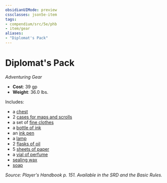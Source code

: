 ```yaml
---
obsidianUIMode: preview
cssclasses: json5e-item
tags:
- compendium/src/5e/phb
- item/gear
aliases: 
- "Diplomat's Pack"
---
```

# Diplomat's Pack
*Adventuring Gear*  

- **Cost**: 39 gp
- **Weight**: 36.0 lbs.

Includes:

- a [chest](/3-Mechanics/CLI/items/chest.md)  
- 2 [cases for maps and scrolls](/3-Mechanics/CLI/items/map-or-scroll-case.md)  
- a set of [fine clothes](/3-Mechanics/CLI/items/fine-clothes.md)  
- a [bottle of ink](/3-Mechanics/CLI/items/ink-1-ounce-bottle.md)  
- an [ink pen](/3-Mechanics/CLI/items/ink-pen.md)  
- a [lamp](/3-Mechanics/CLI/items/lamp.md)  
- 2 [flasks of oil](/3-Mechanics/CLI/items/oil-flask.md)  
- 5 [sheets of paper](/3-Mechanics/CLI/items/paper-one-sheet.md)  
- a [vial of perfume](/3-Mechanics/CLI/items/perfume-vial.md)  
- [sealing wax](/3-Mechanics/CLI/items/sealing-wax.md)  
- [soap](/3-Mechanics/CLI/items/soap.md)  

*Source: Player's Handbook p. 151. Available in the SRD and the Basic Rules.*